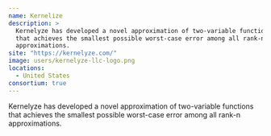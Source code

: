 ```yaml
---
name: Kernelize
description: > 
  Kernelyze has developed a novel approximation of two-variable functions
  that achieves the smallest possible worst-case error among all rank-n
  approximations.
site: "https://kernelyze.com/"
image: users/kernelyze-llc-logo.png
locations: 
  - United States
consortium: true
---
```



Kernelyze has developed a novel approximation of two-variable functions
that achieves the smallest possible worst-case error among all rank-n
approximations.